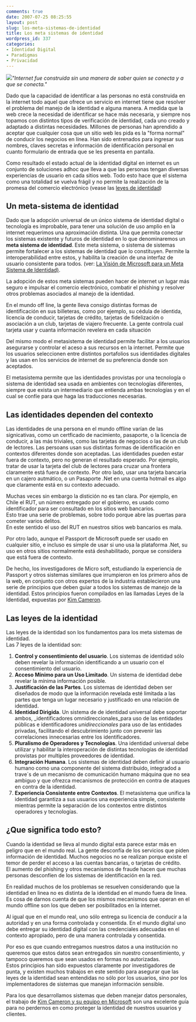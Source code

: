 ```yaml
---
comments: true
date: 2007-07-25 08:25:55
layout: post
slug: los-meta-sistemas-de-identidad
title: Los meta sistemas de identidad
wordpress_id: 337
categories:
- Identidad Digital
- Paradigmas
- Privacidad
---
```


  


[![](http://www.lnds.net/images/ID_Theft.jpg)](http://www.lnds.net/images/ID_Theft.jpg)_"Internet fue construida sin una manera de saber quien se conecta y a que se conecta."_

Dado que la capacidad de identificar a las personas no está construida en la internet todo aquel que ofrece un servicio en internet tiene que resolver el problema del manejo de la identidad e alguna manera. A medida que la web crece la necesidad de identificar se hace más necesaria, y siempre nos topamos con distintos tipos de verificación de identidad, cada uno creado y adaptado a distintas necesidades. Millones de personas han aprendido a aceptar que cualquier cosa que un sitio web les pida es la "forma normal" de conducir los negocios en línea. Han sido entrenados para ingresar sus nombres, claves secretas e información de identificación personal en cuanto formulario de entrada que se les presenta en pantalla.

Como resultado el estado actual de la identidad digital en internet es un conjunto de soluciones adhoc que lleva a que las personas tengan diversas experiencias de usuario en cada sitios web. Todo esto hace que el sistema como una totalidad se vuelva frágil y no permite la realización de la promesa del comercio electrónico (vease las [leyes de identidad](http://www.lnds.net/2007/04/las_leyes_de_la_identidad_2.html))

## Un meta-sistema de identidad

Dado que la adopción universal de un único sistema de identidad digital o tecnología es improbable, para tener una solución de uso amplio en la internet requerimos una aproximación distinta. Una que permita conectar los sistemas existente y futuros de identidad en lo que denominaremos un **meta sistema de identidad**. Este meta sistema, o sistema de sistemas permite fortalecer a los sistemas de identidad que lo constituyen. Permite la interoperabilidad entre estos, y habilita la creación de una interfaz de usuario consistente para todos. (ver: [La Visión de Microsoft para un Meta Sistema de Identidad)](http://www.identityblog.com/stories/2005/10/06/IdentityMetasystem.pdf).

La adopción de estos meta sistemas pueden hacer de internet un lugar más seguro e impulsar el comercio electrónico, combatir el phishing y resolver otros problemas asociados al manejo de la identidad.

En el mundo off line, la gente lleva consigo distintas formas de identificación en sus billeteras, como por ejemplo, su cédula de identida, licencia de conducir, tarjetas de crédito, tarjetas de fidelización o asociación a un club, tarjetas de viajero frecuente. La gente controla cual tarjeta usar y cuanta información revelera en cada situación

Del mismo modo el metasistema de identidad permite facilitar a los usuarios asegurarse y controlar el aceso a sus recursos en la internet. Permite que los usuarios seleccionen entre distintos portafolios sus identidades digitales y las usan en los servicios de internet de su preferencia donde son aceptados.

El metasistema permite que las identidades provistas por una tecnología o sistema de identidad sea usada en ambientes con tecnologías diferentes, siempre que exista un intermediario que entienda ambas tecnologías y en el cual se confíe para que haga las traducciones necesarias.

## Las identidades dependen del contexto

Las identidades de una persona en el mundo offline varían de las signicativas, como un certficado de nacimiento, pasaporte, o la licencia de conducir, a las más triviales, como las tarjetas de negocios o las de un club de lectores. Las persoans usan sus distintas formas de identificación en contextos diferentes donde son aceptadas. Las identidades pueden estar fuera de contexto, pero no generan el resultado esperado. Por ejemplo, tratar de usar la tarjeta del club de lectores para cruzar una frontera claramente está fuera de contexto. Por otro lado, usar una tarjeta bancaria en un cajero autmático, o un Pasaporte .Net en una cuenta hotmail es algo que claramente está en su contexto adecuado.

Muchas veces sin embargo la distición no es tan clara. Por ejemplo, en Chile el RUT, un número entregado por el gobierno, es usado como identificador para ser consultado en los sitios web bancarios.  
Esto trae una serie de problemas, sobre todo porque abre las puertas para cometer varios delitos.  
En este sentido el uso del RUT en nuestros sitios web bancarios es mala.

Por otro lado, aunque el Passport de Microsoft puede ser usado en cualquier sitio, e incluso es simple de usar si uno usa la plataforma .Net, su uso en otros sitios normalmente está deshabilitado, porque se considera que está fuera de contexto.

De hecho, los investigadores de Micro
soft, estudiando la experiencia de Passport y otros sistemas similares que irrumpieron en los primero años de la web, en conjunto con otros expertos de la industria establecieron una serie de principios que deben guiar a todos los sistemas de manejo de la identidad. Estos principios fueron compilados en las llamadas Leyes de la Identidad, expuestas por [Kim Cameron](http://www.networkcomputing.com/713/713f2CAMERON.html).

## Las leyes de la identidad

Las leyes de la identidad son los fundamentos para los meta sistemas de identidad.  
Las 7 leyes de la identidad son:

1. **Control y consentimiento del usuario**. Los sistemas de identidad sólo deben revelar la información identificando a un usuario con el consentimiento del usuario.  
2. **Acceso Mínimo para un Uso Limitado**. Un sistema de identidad debe revelar la mínima información posible.  
3. **Justificación de las Partes**. Los sistemas de identidad deben ser diseñados de modo que la información revelada esté limitada a las partes que tenga un lugar necesario y justificado en una relación de identidad.  
4. **Identidad Dirigida**. Un sistema de de identidad universal debe soportar ambos, _identificadores omnidireccionales_para uso de las entidades públicas e identificadores _unidireccionales_ para uso de las entidades privadas, facilitando el descubrimiento junto con prevenir las correlaciones innecesarias entre los identificadores.  
5. **Pluralismo de Operadores y Tecnologías**. Una identidad universal debe utilizar y habilitar la interoperación de distintas tecnologías de identidad provistas por multiples proveedores de identidad.  
6. **Integración Humana**. Los sistemas de identidad deben definir al usuario humano como una componente del sistema distribuido, integradod a trave´s de un mecanismo de comunicación humano máquina que no sea ambiguo y que ofrezca mecanismos de protección en contra de ataques en contra de la identidad.  
7. **Experiencia Consistente entre Contextos**. El metasistema que unifica la identidad garantiza a sus usuarios una experiencia simple, consistente mientras permite la separación de los contextos entre distintos operadores y tecnologías.

## ¿Que significa todo esto?

Cuando la identidad se lleva al mundo digital esta parece estar más en peligro que en el mundo real. La gente desconfía de los servicios que piden información de identidad. Muchos negocios no se realizan porque existe el temor de perder el acceso a las cuentas bancarias, o tarjetas de crédito.  
El aumento del phishing y otros mecanismos de fraude hacen que muchas personas desconfíen de los sistemas de identificación en la red.

En realidad muchos de los problemas se resuelven considerando que la identidad en linea no es distinta de la identidad en el mundo fuera de linea. Es cosa de darnos cuenta de que los mismos mecanismos que operan en el mundo offline son los que deben ser posibilitados en la internet.

Al igual que en el mundo real, uno sólo entrega su licencia de conducir a la autoridad y en una forma controlada y consentida. En el mundo digital uno debe entregar su identidad digital con las credenciales adecuadas en el contexto apropiado, pero de una manera controlada y consentida.

Por eso es que cuando entregamos nuestros datos a una institución no queremos que estos datos sean entregados sin nuestro consentimiento, y tampoco queremos que sean usados en formas no autorizadas.  
Estos principios han sido expuestos claramente por investigadores de punta, y existen muchos trabajos en este sentido para asegurar que las leyes de la identidad sean entendidas no sólo por los usuarios, sino por los implementadores de sistemas que manejan información sensible.   
  
Para los que desarrollamos sistemas que deben manejar datos personales, el trabajo de [Kim Cameron y su equipo en Microsoft](http://www.identityblog.com/?page_id=352) son una excelente guía para no perdernos en como proteger la identidad de nuestros usuarios y clientes.



